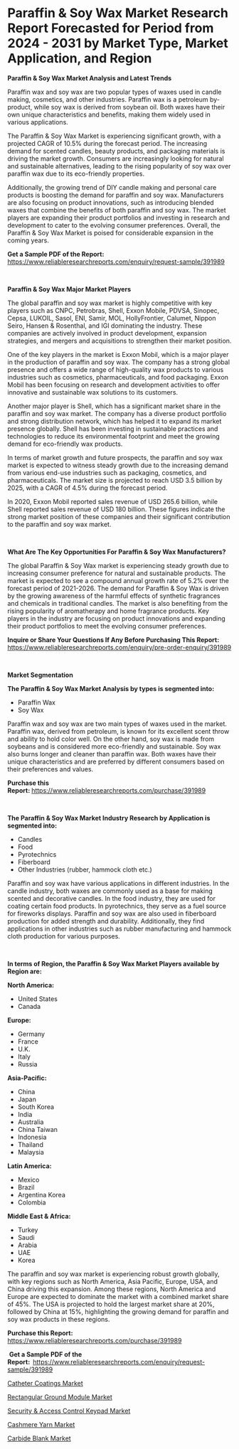 <p><h1>Paraffin & Soy Wax Market Research Report Forecasted for Period from 2024 -  2031 by Market Type, Market Application, and Region</h1></p><p><strong>Paraffin & Soy Wax Market Analysis and Latest Trends</strong></p>
<p><p>Paraffin wax and soy wax are two popular types of waxes used in candle making, cosmetics, and other industries. Paraffin wax is a petroleum by-product, while soy wax is derived from soybean oil. Both waxes have their own unique characteristics and benefits, making them widely used in various applications.</p><p>The Paraffin & Soy Wax Market is experiencing significant growth, with a projected CAGR of 10.5% during the forecast period. The increasing demand for scented candles, beauty products, and packaging materials is driving the market growth. Consumers are increasingly looking for natural and sustainable alternatives, leading to the rising popularity of soy wax over paraffin wax due to its eco-friendly properties.</p><p>Additionally, the growing trend of DIY candle making and personal care products is boosting the demand for paraffin and soy wax. Manufacturers are also focusing on product innovations, such as introducing blended waxes that combine the benefits of both paraffin and soy wax. The market players are expanding their product portfolios and investing in research and development to cater to the evolving consumer preferences. Overall, the Paraffin & Soy Wax Market is poised for considerable expansion in the coming years.</p></p>
<p><strong>Get a Sample PDF of the Report:&nbsp;</strong> <a href="https://www.reliableresearchreports.com/enquiry/request-sample/391989">https://www.reliableresearchreports.com/enquiry/request-sample/391989</a></p>
<p>&nbsp;</p>
<p><strong>Paraffin & Soy Wax Major Market Players</strong></p>
<p><p>The global paraffin and soy wax market is highly competitive with key players such as CNPC, Petrobras, Shell, Exxon Mobile, PDVSA, Sinopec, Cepsa, LUKOIL, Sasol, ENI, Samir, MOL, HollyFrontier, Calumet, Nippon Seiro, Hansen & Rosenthal, and IGI dominating the industry. These companies are actively involved in product development, expansion strategies, and mergers and acquisitions to strengthen their market position.</p><p>One of the key players in the market is Exxon Mobil, which is a major player in the production of paraffin and soy wax. The company has a strong global presence and offers a wide range of high-quality wax products to various industries such as cosmetics, pharmaceuticals, and food packaging. Exxon Mobil has been focusing on research and development activities to offer innovative and sustainable wax solutions to its customers.</p><p>Another major player is Shell, which has a significant market share in the paraffin and soy wax market. The company has a diverse product portfolio and strong distribution network, which has helped it to expand its market presence globally. Shell has been investing in sustainable practices and technologies to reduce its environmental footprint and meet the growing demand for eco-friendly wax products.</p><p>In terms of market growth and future prospects, the paraffin and soy wax market is expected to witness steady growth due to the increasing demand from various end-use industries such as packaging, cosmetics, and pharmaceuticals. The market size is projected to reach USD 3.5 billion by 2025, with a CAGR of 4.5% during the forecast period.</p><p>In 2020, Exxon Mobil reported sales revenue of USD 265.6 billion, while Shell reported sales revenue of USD 180 billion. These figures indicate the strong market position of these companies and their significant contribution to the paraffin and soy wax market.</p></p>
<p>&nbsp;</p>
<p><strong>What Are The Key Opportunities For Paraffin & Soy Wax Manufacturers?</strong></p>
<p><p>The global Paraffin & Soy Wax market is experiencing steady growth due to increasing consumer preference for natural and sustainable products. The market is expected to see a compound annual growth rate of 5.2% over the forecast period of 2021-2026. The demand for Paraffin & Soy Wax is driven by the growing awareness of the harmful effects of synthetic fragrances and chemicals in traditional candles. The market is also benefiting from the rising popularity of aromatherapy and home fragrance products. Key players in the industry are focusing on product innovations and expanding their product portfolios to meet the evolving consumer preferences.</p></p>
<p><strong>Inquire or Share Your Questions If Any Before Purchasing This Report:</strong> <a href="https://www.reliableresearchreports.com/enquiry/pre-order-enquiry/391989">https://www.reliableresearchreports.com/enquiry/pre-order-enquiry/391989</a></p>
<p>&nbsp;</p>
<p><strong>Market Segmentation</strong></p>
<p><strong>The Paraffin & Soy Wax Market Analysis by types is segmented into:</strong></p>
<p><ul><li>Paraffin Wax</li><li>Soy Wax</li></ul></p>
<p><p>Paraffin wax and soy wax are two main types of waxes used in the market. Paraffin wax, derived from petroleum, is known for its excellent scent throw and ability to hold color well. On the other hand, soy wax is made from soybeans and is considered more eco-friendly and sustainable. Soy wax also burns longer and cleaner than paraffin wax. Both waxes have their unique characteristics and are preferred by different consumers based on their preferences and values.</p></p>
<p><strong>Purchase this Report:&nbsp;</strong><a href="https://www.reliableresearchreports.com/purchase/391989">https://www.reliableresearchreports.com/purchase/391989</a></p>
<p>&nbsp;</p>
<p><strong>The Paraffin & Soy Wax Market Industry Research by Application is segmented into:</strong></p>
<p><ul><li>Candles</li><li>Food</li><li>Pyrotechnics</li><li>Fiberboard</li><li>Other Industries (rubber, hammock cloth etc.)</li></ul></p>
<p><p>Paraffin and soy wax have various applications in different industries. In the candle industry, both waxes are commonly used as a base for making scented and decorative candles. In the food industry, they are used for coating certain food products. In pyrotechnics, they serve as a fuel source for fireworks displays. Paraffin and soy wax are also used in fiberboard production for added strength and durability. Additionally, they find applications in other industries such as rubber manufacturing and hammock cloth production for various purposes.</p></p>
<p>&nbsp;</p>
<p><strong>In terms of Region, the Paraffin & Soy Wax Market Players available by Region are:</strong></p>
<p>
    <p> <strong> North America: </strong>
        <ul>
            <li>United States</li>
            <li>Canada</li>
        </ul>
        </p> 
    <p> <strong> Europe: </strong>
        <ul>
            <li>Germany</li>
            <li>France</li>
            <li>U.K.</li>
            <li>Italy</li>
            <li>Russia</li>
        </ul>
        </p> 
    <p> <strong> Asia-Pacific: </strong>
        <ul>
            <li>China</li>
            <li>Japan</li>
            <li>South Korea</li>
            <li>India</li>
            <li>Australia</li>
            <li>China Taiwan</li>
            <li>Indonesia</li>
            <li>Thailand</li>
            <li>Malaysia</li>
        </ul>
        </p> 
    <p> <strong> Latin America: </strong>
        <ul>
            <li>Mexico</li>
            <li>Brazil</li>
            <li>Argentina Korea</li>
            <li>Colombia</li>
        </ul>
        </p> 
    <p> <strong> Middle East & Africa: </strong>
        <ul>
            <li>Turkey</li>
            <li>Saudi</li>
            <li>Arabia</li>
            <li>UAE</li>
            <li>Korea</li>
        </ul>
    </p>
    </p>
<p><p>The paraffin and soy wax market is experiencing robust growth globally, with key regions such as North America, Asia Pacific, Europe, USA, and China driving this expansion. Among these regions, North America and Europe are expected to dominate the market with a combined market share of 45%. The USA is projected to hold the largest market share at 20%, followed by China at 15%, highlighting the growing demand for paraffin and soy wax products in these regions.</p></p>
<p><strong>Purchase this Report: </strong><a href="https://www.reliableresearchreports.com/purchase/391989">https://www.reliableresearchreports.com/purchase/391989</a></p>
<p>&nbsp;<strong>Get a Sample PDF of the Report:&nbsp;&nbsp;</strong><a href="https://www.reliableresearchreports.com/enquiry/request-sample/391989">https://www.reliableresearchreports.com/enquiry/request-sample/391989</a></p>
<p><strong></strong></p>
<p><p><a href="https://view.publitas.com/reportprime-1/catheter-coatings-market-size-furnishes-valuable-information-encompassing-market-share-market-trends-and-projections-spanning-from-2024-to-2031/">Catheter Coatings Market</a></p><p><a href="https://gamy-alyssum-396.notion.site/Rectangular-Ground-Module-Market-Size-and-Examines-its-Market-Scope-with-a-Primary-Focus-on-Growth-c9eda4b2c6a94a729d164d107b191a43">Rectangular Ground Module Market</a></p><p><a href="https://boundless-drawbridge-702.notion.site/Security-Access-Control-Keypad-Market-Growth-Market-Trends-COVID-19-Impact-and-Forecasts-for-pe-39dae0877a6e4edbb699832b223ddae1">Security & Access Control Keypad Market</a></p><p><a href="https://view.publitas.com/reportprime-1/cashmere-yarn-market-size-furnishes-valuable-information-encompassing-market-share-market-trends-and-projections-spanning-from-2024-to-2031/">Cashmere Yarn Market</a></p><p><a href="https://github.com/nancykennedykellievqfqt2/Market-Research-Report-List-1/blob/main/carbide-blank-market.md">Carbide Blank Market</a></p></p>